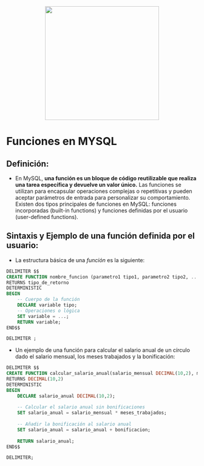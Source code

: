 <div align="center">
<img src= 'https://qloudea.com/blog/wp-content/uploads/2022/11/mysql-logo.jpg' width= '300px'>
</div>

# Funciones en MYSQL

## Definición:
- En MySQL, **una función es un bloque de código reutilizable que realiza una tarea específica y devuelve un valor único.** Las funciones se utilizan para encapsular operaciones complejas o repetitivas y pueden aceptar parámetros de entrada para personalizar su comportamiento. Existen dos tipos principales de funciones en MySQL: funciones incorporadas (built-in functions) y funciones definidas por el usuario (user-defined functions).

## Sintaxis y Ejemplo de una función definida por el usuario:
- La estructura básica de una *función* es la siguiente:

```sql
DELIMITER $$
CREATE FUNCTION nombre_funcion (parametro1 tipo1, parametro2 tipo2, ...)
RETURNS tipo_de_retorno
DETERMINISTIC
BEGIN
    -- Cuerpo de la función
    DECLARE variable tipo;
    -- Operaciones o lógica
    SET variable = ...;
    RETURN variable;
END$$

DELIMITER ;
```

- Un ejemplo de una función para calcular el salario anual de un círculo dado el salario mensual, los meses trabajados y la bonificación:
```sql
DELIMITER $$
CREATE FUNCTION calcular_salario_anual(salario_mensual DECIMAL(10,2), meses_trabajados INT, bonificacion DECIMAL(10,2))
RETURNS DECIMAL(10,2)
DETERMINISTIC
BEGIN
    DECLARE salario_anual DECIMAL(10,2);
    
    -- Calcular el salario anual sin bonificaciones
    SET salario_anual = salario_mensual * meses_trabajados;
    
    -- Añadir la bonificación al salario anual
    SET salario_anual = salario_anual + bonificacion;
    
    RETURN salario_anual;
END$$

DELIMITER;
```
